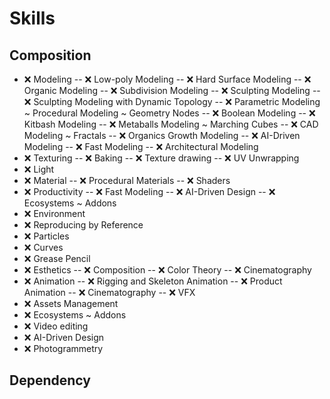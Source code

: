 # Skills

## Composition

- ❌ Modeling
-- ❌ Low-poly Modeling
-- ❌ Hard Surface Modeling
-- ❌ Organic Modeling
-- ❌ Subdivision Modeling
-- ❌ Sculpting Modeling
-- ❌ Sculpting Modeling with Dynamic Topology
-- ❌ Parametric Modeling ~ Procedural Modeling ~ Geometry Nodes
-- ❌ Boolean Modeling
-- ❌ Kitbash Modeling
-- ❌ Metaballs Modeling ~ Marching Cubes
-- ❌ CAD Modeling ~ Fractals
-- ❌ Organics Growth Modeling
-- ❌ AI-Driven Modeling
-- ❌ Fast Modeling
-- ❌ Architectural Modeling
- ❌ Texturing
-- ❌ Baking
-- ❌ Texture drawing
-- ❌ UV Unwrapping
- ❌ Light
- ❌ Material
-- ❌ Procedural Materials
-- ❌ Shaders
- ❌ Productivity
-- ❌ Fast Modeling
-- ❌ AI-Driven Design
-- ❌ Ecosystems ~ Addons
- ❌ Environment
- ❌ Reproducing by Reference
- ❌ Particles
- ❌ Curves
- ❌ Grease Pencil
- ❌ Esthetics
-- ❌ Composition
-- ❌ Color Theory
-- ❌ Cinematography
- ❌ Animation
-- ❌ Rigging and Skeleton Animation
-- ❌ Product Animation
-- ❌ Cinematography
-- ❌ VFX
- ❌ Assets Management
- ❌ Ecosystems ~ Addons
- ❌ Video editing
- ❌ AI-Driven Design
- ❌ Photogrammetry

## Dependency
